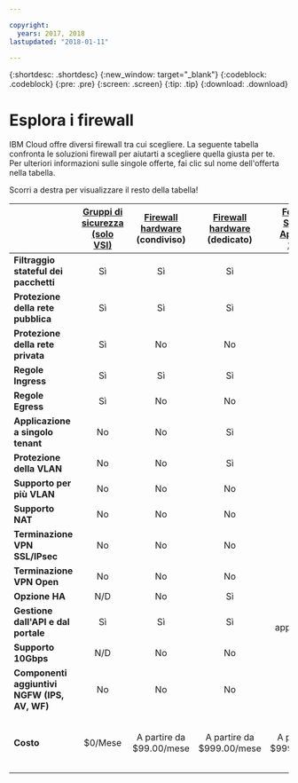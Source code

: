 ```yaml
---

copyright:
  years: 2017, 2018
lastupdated: "2018-01-11"

---
```


{:shortdesc: .shortdesc}
{:new_window: target="_blank"}
{:codeblock: .codeblock}
{:pre: .pre}
{:screen: .screen}
{:tip: .tip}
{:download: .download}


# Esplora i firewall
IBM Cloud offre diversi firewall tra cui scegliere. La seguente tabella confronta le soluzioni firewall per aiutarti a scegliere quella giusta per te. Per ulteriori informazioni sulle singole offerte, fai clic sul nome dell'offerta nella tabella.

Scorri a destra per visualizzare il resto della tabella!

|        | [Gruppi di sicurezza (solo VSI)](https://console.bluemix.net/docs/infrastructure/security-groups/sg_index.html) | [Firewall hardware](https://console.bluemix.net/docs/infrastructure/hardware-firewall-shared/getting-started.html#getting-started) (condiviso) | [Firewall hardware](https://console.bluemix.net/docs/infrastructure/hardware-firewall-dedicated/getting-started.html#getting-started) (dedicato) | [Fortigate Security Appliance 1Gbps](https://console.bluemix.net/docs/infrastructure/fortigate-1g/getting-started.html#getting-started) | [VRA (Virtual Router Appliance)](https://console.bluemix.net/docs/infrastructure/virtual-router-appliance/getting-started.html#getting-started) | [Fortigate Security Appliance 10Gbps](https://console.bluemix.net/docs/infrastructure/fortigate-10g/getting-started.html#getting-started) |
| ------- | :------: | :------: | :------: | :------: | :------: | :------: |
|**Filtraggio stateful dei pacchetti**|Sì|Sì|Sì|Sì|Sì|Sì|
|**Protezione della rete pubblica**|Sì|Sì|Sì|Sì|Sì|Sì|
|**Protezione della rete privata**|Sì|No|No|No|Sì|Sì|
|**Regole Ingress**|Sì|Sì|Sì|Sì|Sì|Sì|
|**Regole Egress**|Sì|No|No|Sì|Sì|Sì|
|**Applicazione a singolo tenant**|No|No|Sì|Sì|Sì|Sì|
|**Protezione della VLAN**|No|No|Sì|Sì|Sì|Sì|
|**Supporto per più VLAN**|No|No|No|No|Sì|Sì|
|**Supporto NAT**|No|No|No|Sì|Sì|Sì|
|**Terminazione VPN SSL/IPsec**|No|No|No|Sì|Sì|Sì|
|**Terminazione VPN Open**|No|No|No|No|Sì|No|
|**Opzione HA**|N/D|No|Sì|Sì|Sì|Sì|
|**Gestione dall'API e dal portale**|Sì|Sì|Sì|GUI applicazione|GUI applicazione|GUI applicazione|
|**Supporto 10Gbps**|N/D|No|No|No|Sì|Sì|
|**Componenti aggiuntivi NGFW (IPS, AV, WF)**|No|No|No|Sì|No|Sì|
|**Costo**|$0/Mese|A partire da $99.00/mese|A partire da $999.00/mese|A partire da $999.00/mese|A partire da $219.00/mese + costo del Bare Metal Server|A partire da $4.999,00/mese|

